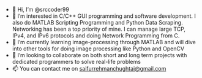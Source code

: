 - 👋 Hi, I’m @srccoder99
- 👀 I’m interested in C/C++ GUI programming and software development. I also do MATLAB Scripting Programming and Python Data Scraping. Networking has been a top priority of mine. I can manage large TCP, IPv4, and IPv6 protocols and doing Network Programming from C.
- 🌱 I’m currently learning image-processing through MATLAB and will dive into other tools for doing image processing like Python and OpenCV
- 💞️ I’m looking to collaborate on both short and long term projects with dedicated programmers to solve real-life problems
- 📫 You can contact me on saifurrehmanchughtai@gmail.com

<!---
srccoder99/srccoder99 is a ✨ special ✨ repository because its `README.md` (this file) appears on your GitHub profile.
You can click the Preview link to take a look at your changes.
--->

